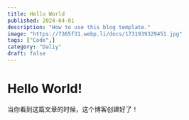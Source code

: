 ```yaml
---
title: Hello World
published: 2024-04-01
description: "How to use this blog template."
image: "https://7365f31.webp.li/docs/1731939329451.jpg"
tags: ["Code",]
category: "Daliy"
draft: false
---
```



# Hello World!
当你看到这篇文章的时候，这个博客创建好了！


